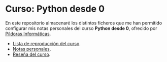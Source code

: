 # Curso: Python desde 0

En este repositorio almacenaré los distintos ficheros que me han permitido configurar mis notas personales del curso **Python desde 0**, ofrecido por [Píldoras Informáticas](https://www.pildorasinformaticas.es/).

- [Lista de reproducción del curso](https://www.youtube.com/playlist?list=PLU8oAlHdN5BlvPxziopYZRd55pdqFwkeS).
- [Notas personales](https://imalexissaez.github.io/course/python-basic/).
- [Reseña del curso](https://imalexissaez.github.io/2019/06/18/resena-curso-python-desde-cero/).

